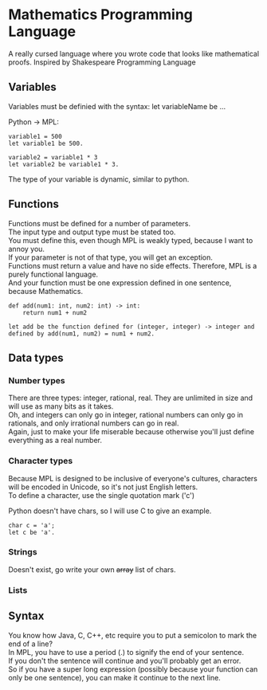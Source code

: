 # Mathematics Programming Language

A really cursed language where you wrote code that looks like mathematical proofs. Inspired by Shakespeare Programming Language

## Variables

Variables must be definied with the syntax:
let variableName be ...

Python -> MPL:

`variable1 = 500`<br>
`let variable1 be 500.`

`variable2 = variable1 * 3`<br>
`let variable2 be variable1 * 3.`

The type of your variable is dynamic, similar to python.

## Functions

Functions must be defined for a number of parameters.<br>
The input type and output type must be stated too.<br>
You must define this, even though MPL is weakly typed, because I want to annoy you.<br>
If your parameter is not of that type, you will get an exception.<br>
Functions must return a value and have no side effects. Therefore, MPL is a purely functional language.<br>
And your function must be one expression defined in one sentence, because Mathematics.

```
def add(num1: int, num2: int) -> int:
	return num1 + num2
```

```
let add be the function defined for (integer, integer) -> integer and defined by add(num1, num2) = num1 + num2.
```

## Data types

### Number types
There are three types: integer, rational, real. They are unlimited in size and will use as many bits as it takes.<br>
Oh, and integers can only go in integer, rational numbers can only go in rationals, and only irrational numbers can go in real.<br>
Again, just to make your life miserable because otherwise you'll just define everything as a real number.<br>

### Character types
Because MPL is designed to be inclusive of everyone's cultures, characters will be encoded in Unicode, so it's not just English letters.<br>
To define a character, use the single quotation mark ('c')

Python doesn't have chars, so I will use C to give an example.

`char c = 'a';`<br>
`let c be 'a'.`

### Strings
Doesn't exist, go write your own ~~array~~ list of chars.

### Lists


## Syntax

You know how Java, C, C++, etc require you to put a semicolon to mark the end of a line?<br>
In MPL, you have to use a period (.) to signify the end of your sentence.<br>
If you don't the sentence will continue and you'll probably get an error.<br>
So if you have a super long expression (possibly because your function can only be one sentence), you can make it continue to the next line.